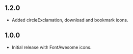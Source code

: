 ## 1.2.0
- Added circleExclamation, download and bookmark icons.

## 1.0.0
- Initial release with FontAwesome icons.